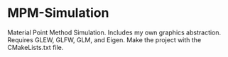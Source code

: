 # MPM-Simulation
Material Point Method Simulation. Includes my own graphics abstraction. Requires GLEW, GLFW, GLM, and Eigen. Make the project with the CMakeLists.txt file.

